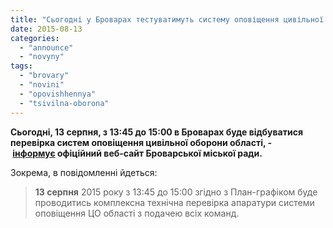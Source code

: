 ```yaml
---
title: "Сьогодні у Броварах тестуватимуть систему оповіщення цивільної оборони області"
date: 2015-08-13
categories: 
  - "announce"
  - "novyny"
tags: 
  - "brovary"
  - "novini"
  - "opovishhennya"
  - "tsivilna-oborona"
---
```


**Сьогодні, 13 серпня, з 13:45 до 15:00 в Броварах буде відбуватися перевірка систем оповіщення цивільної оборони області, - [інформує](http://brovary-rada.gov.ua/v%D1%96budetsya-perev%D1%96rka-aparaturi-sistemi-opop%D1%96shchennya-tso) офіційний веб-сайт Броварської міської ради.**

Зокрема, в повідомленні йдеться:

> **13 серпня** 2015 року з 13:45 до 15:00 згідно з План-графіком буде проводитись комплексна технічна перевірка апаратури системи оповіщення ЦО області з подачею всіх команд.
